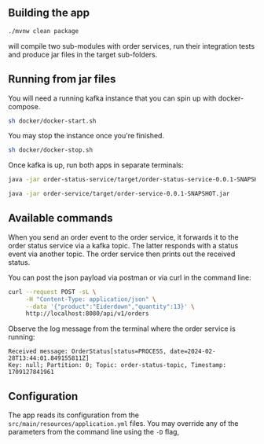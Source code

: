 ## Building the app

```bash
./mvnw clean package
```
will compile two sub-modules with order services, run their integration tests
and produce jar files in the target sub-folders.

## Running from jar files
You will need a running kafka instance that you can spin up with docker-compose.

```bash
sh docker/docker-start.sh
```

You may stop the instance once you're finished.

```bash
sh docker/docker-stop.sh
```

Once kafka is up, run both apps in separate terminals:

```bash
java -jar order-status-service/target/order-status-service-0.0.1-SNAPSHOT.jar
```

```bash
java -jar order-service/target/order-service-0.0.1-SNAPSHOT.jar
```

## Available commands

When you send an order event to the order service, it forwards it to the order status service via a kafka topic.
The latter responds with a status event via another topic. The order service then prints out the received status.

You can post the json payload via postman or via curl in the command line:

```bash
curl --request POST -sL \
     -H "Content-Type: application/json" \
     --data '{"product":"Eiderdown","quantity":13}' \
     http://localhost:8080/api/v1/orders
```

Observe the log message from the terminal where the order service is running:

```text
Received message: OrderStatus[status=PROCESS, date=2024-02-28T13:44:01.849155811Z]
Key: null; Partition: 0; Topic: order-status-topic, Timestamp: 1709127841961
```

## Configuration

The app reads its configuration from the `src/main/resources/application.yml` files.
You may override any of the parameters from the command line using the `-D` flag,
